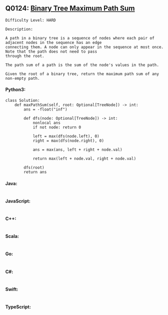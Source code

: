 ## Q0124: [Binary Tree Maximum Path Sum](https://leetcode.com/problems/binary-tree-maximum-path-sum/)

```
Difficulty Level: HARD
```

```
Description:

A path in a binary tree is a sequence of nodes where each pair of adjacent nodes in the sequence has an edge
connecting them. A node can only appear in the sequence at most once. Note that the path does not need to pass
through the root.

The path sum of a path is the sum of the node's values in the path.

Given the root of a binary tree, return the maximum path sum of any non-empty path.
```

#### Python3:

```
class Solution:
    def maxPathSum(self, root: Optional[TreeNode]) -> int:
        ans = -float("inf")

        def dfs(node: Optional[TreeNode]) -> int:
            nonlocal ans
            if not node: return 0

            left = max(dfs(node.left), 0)
            right = max(dfs(node.right), 0)

            ans = max(ans, left + right + node.val)

            return max(left + node.val, right + node.val)

        dfs(root)
        return ans
```

#### Java:

```

```

#### JavaScript:

```

```

#### C++:

```

```

#### Scala:

```

```

#### Go:

```

```

#### C#:

```

```

#### Swift:

```

```

#### TypeScript:

```

```